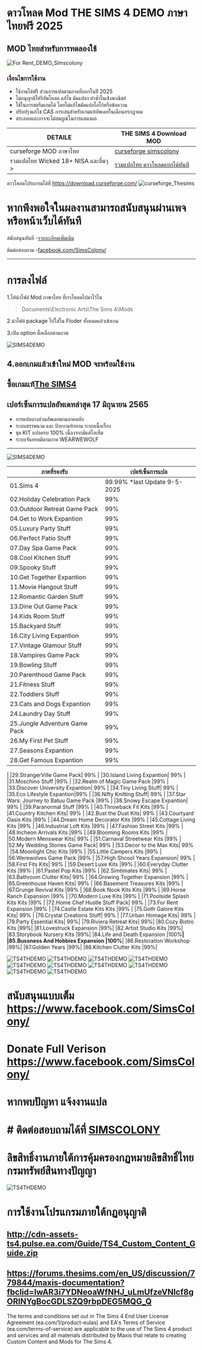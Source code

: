 # ดาวโหลด Mod THE SIMS 4 DEMO ภาษาไทยฟรี 2025
## MOD ไทยสำหรับการทดลองใช้ 

![For Rent_DEMO_Simscolony](https://scontent.fbkk10-1.fna.fbcdn.net/v/t39.30808-6/409298582_909275307275371_9160976677219903409_n.jpg?_nc_cat=105&ccb=1-7&_nc_sid=3635dc&_nc_ohc=nO5Eun80qaMAX9zaBhl&_nc_ht=scontent.fbkk10-1.fna&oh=00_AfDXVcRVyGeK31NyMnVMmFWK2A5653FV8BkH4cY7ZrGnZQ&oe=657A1369)


### เงื่อนไขการใช้งาน
- ใช้งานได้ฟรี ส่วนการแปลตามภาคที่ออกในปี 2025
- ไม่อนุญาติให้รีอัพโหลด แก้ไข ดัดแปลง ทำซ้ำในเชิงพาณิชย์ 
- ใช้ในการสตรีมเกมได้ โดยไม่แก้ไขดัดแปลโลโก้หรือข้อความ 
- ปรับปรุงแก้ไข CAS การเล่นสำหรับเกมแท้อัพเดทในเดือนกรกฏาคม
- สระลอยและอาจจะไม่สมบูณ์ในการแสดงผล

| DETAILE   | THE SIMS 4 Download MOD |
| ------------- | ------------- |
|curseforge MOD ภาษาไทย   | [curseforge simscolony](https://www.curseforge.com/sims4/mods/simscolony-translation-thai-localization-thailand) |
|รวมแปลไทย Wicked 18+  NISA และอื่นๆ > | [รวมแปลไทย ดาวโหลดแยกได้ทันที](https://simscolony.com/game/the-sims/cc-shopping/)|

ดาวโหลดโปรแกรมได้ที่ https://download.curseforge.com/
![curseforge_Thesims](https://thesims4.curseforge.com/assets/fb2.jpg)


# หากพึงพอใจในผลงานสามารถสนับสนุนผ่านเพจหรือหน้าเว็บได้ทันที

สนับสนุนทันที 
-[รายละเอียดเพิ่มเติม](https://simscolony.github.io/Recent.html)


ติดต่อสอบถาม
-[facebook.com/SimsColony/](https://www.facebook.com/SimsColony)


-------------------------------------------
# การลงไฟล์
1.ไห้นำไฟล์ Mod ภาษาไทย ที่เราโหลดไปมาไว้ไน 

>Documents\Electronic Arts\The Sims 4\Mods

2.นำไฟล์ package ไปใส่ใน Floder ทั้งหมดแล้วเข้าเกม

3.เปิด option ติ๊กเลือกตามภาพ

 ![SIMS4DEMO](https://github.com/simscolony/TS4THDEMO/blob/master/menu2.png?raw=true)
 
4.ออกเกมแล้วเข้าใหม่ MOD จะพร้อมใช้งาน
------------------------------------------
## ซื้อเกมแท้[The SIMS4](https://www.cdkeys.com/pc/games/the-sims-4-standard-edition-pc-cd-key-origin?mw_aref=simscolony)
## เปอร์เซ็นการแปลอัพเดทล่าสุด 17 มิถุนายน 2565

* การแปลบางส่วนอัพเดทตามภาคหลัก
* ระบบสรรพนาม และ ป้ายงานท้าทาน ระบบเนื้อเรื่อง
* ชุด KIT แปลครบ 100% เนื่องจากมีแต่ไอเท็ม
* ระบบจันทรคติตามภาค WEARWEWOLF
-------------------------------------
 ![SIMS4DEMO](https://cdn.cloudflare.steamstatic.com/steam/apps/1222670/capsule_616x353.jpg)
 
| ภาคที่รองรับ   | เปอร์เซ็นการแปล|
| ------------- | ------------- |
| 01.Sims 4 |99.99% *last Update  9-5-2025|
|02.Holiday Celebration Pack| 99%|
|03.Outdoor Retreat Game Pack |99%|
|04.Get to Work Expantion| 99%|
|05.Luxury Party Stuff |99%|
|06.Perfect Patio Stuff| 99%|
|07.Day Spa Game Pack| 99%|
|08.Cool Kitchen Stuff| 99%|
|09.Spooky Stuff |99%|
|10.Get Together Expantion |99%|
|11.Movie Hangout Stuff |99%|
|12.Romantic Garden Stuff |99%|
|13.Dine Out Game Pack| 99%|
|14.Kids Room Stuff| 99%|
|15.Backyard Stuff| 99%|
16.City Living Expantion| 99%|
|17.Vintage Glamour Stuff| 99%|
|18.Vampires Game Pack| 99%|
|19.Bowling Stuff| 99%|
|20.Parenthood Game Pack| 99%|
|21.Fitness Stuff |99%|
|22.Toddlers Stuff| 99%|
|23.Cats and Dogs Expantion| 99%|
|24.Laundry Day Stuff| 99%|
|25.Jungle Adventure Game Pack |99%|
|26.My First Pet Stuff| 99%|
|27.Seasons Expantion |99%|
|28.Get Famous Expantion| 99%
|
|29.StrangerVille Game Pack| 99%
|
|30.Island Living Expantion| 99%
|
|31.Moschino Stuff |99%
|
|32.Realm of Magic Game Pack |99%
|
|33.Discover University Expantion| 99%
|
|34.Tiny Living Stuff| 99%
|
|35.Eco Lifestyle Expantion|99%
|
|36.Nifty Knitting Stuff| 99%
|
|37.Star Wars: Journey to Batuu Game Pack |99%
|
|38.Snowy Escape Expantion| 99%
|
|39.Paranormal Stuff |99%
|
|40.Throwback Fit Kits |99%
|
|41.Country Kitchen Kits| 99%
|
|42.Bust the Dust Kits| 99%
|
|43.Courtyard Oasis Kits |99%
|
|44.Dream Home Decorator Kits |99%
|
|45.Cottage Living Kits |99%
|
|46.Industrial Loft Kits |99%
|
|47.Fashion Street Kits |99%
|
|48.Incheon Arrivals Kits |99%
|
|49.Blooming Rooms Kits |99%
|
|50.Modern Menswear Kits| 99%
|
|51.Carnaval Streetwear Kits |99%
|
|52.My Wedding Stories Game Pack| 99%
|
|53.Decor to the Max Kits| 99%
|
|54.Moonlight Chic Kits |99%
|
|55.Little Campers Kits |99%
|
|56.Werewolves Game Pack |99%
|
|57.High Shcool Years Expansion| 99%
|
|58.First Fits Kits| 99%
|
|59.Desert Luxe Kits |99%
|
|60.Everyday Clutter Kits |99%
|
|61.Pastel Pop Kits |99%
|
|62.Simtimates Kits| 99%
|
|63.Bathroom Clutter Kits| 99%
|
|64.Growing Together Expansion |99%
|
|65.Greenhouse Haven Kits| 99%
|
|66.Basement Treasures Kits |99%
|
|67.Grunge Revival Kits |99%
|
|68.Book Nook Kits Kits |99%
|
|69.Horse Ranch Expansion |99%
|
|70.Modern Luxe Kits |99%
|
|71.Poolside Splash Kits Kits |99%
|
|72.Home Chef Hustle Stuff Pack| 99%
|
|73.For Rent Expansion |99%
|
|74.Castle Estate Kits Kits |99%
|
|75.Goth Galore Kits Kits| 99%
|
|76.Crystal Creations Stuff| 99%
|
|77.Urban Homage Kits| 99%
|
|78.Party Essential Kits| 99%|
|79.Riviera Retreat Kits| 99%|
|80.Cozy Bistro Kits |99%|
|81.Lovestruck Expansion |99%|
|82.Artist Studio Kits |99%|
|83.Storybook Nursery Kits |99%|
|84.Life and Death Expansion |100%**|
|85.Bussness And Hobbies Expansion |100%**|
|86.Restoration Workshop |99%|
|87.Golden Years |99%|
|88.Kitchen Clutter Kits |99%|



![TS4THDEMO](https://i.imgur.com/Cb0ETW7.jpg)
![TS4THDEMO](https://i.imgur.com/WX3uPMf.jpg)
![TS4THDEMO](https://i.imgur.com/34GSL2S.jpg)
![TS4THDEMO](https://i.imgur.com/rppsRWD.jpg)
![TS4THDEMO](https://i.imgur.com/EumppKh.jpg)
![TS4THDEMO](https://i.imgur.com/AtVlOpM.jpg)
![TS4THDEMO](https://i.imgur.com/VlXvCl9.jpg)
![TS4THDEMO](https://i.imgur.com/1FqiZmm.jpg)
![TS4THDEMO](https://i.imgur.com/vfTgFyH.jpg)
![TS4THDEMO](https://i.imgur.com/7dFetNb.jpg)


# สนับสนุนแบบเต็ม https://www.facebook.com/SimsColony/
# Donate Full Verison https://www.facebook.com/SimsColony/


# หากพบปัญหา แจ้งงานแปล
# # ติดต่อสอบถามได้ที่ [SIMSCOLONY](https://www.facebook.com/SimsColony/)

# ลิขสิทธิ์งานภายใต้การคุ้มครองกฏหมายลิขสิทธิ์ไทย กรมทรัพย์สินทางปัญญา
![TS4THDEMO](hhttps://i.imgur.com/NRrIqrT.jpg)

# การใช้งานโปรแกรมภายใต้กฏอนุญาติ 
## http://cdn-assets-ts4.pulse.ea.com/Guide/TS4_Custom_Content_Guide.zip
## https://forums.thesims.com/en_US/discussion/779844/maxis-documentation?fbclid=IwAR3i7YDNeoaWfNHJ_uLmUfzeVNIcf8gORINYgBocGDLSZQ9rbpDEG5MQG_Q

The terms and conditions set out in The Sims 4 End User License Agreement (ea.com/1/product-eulas) and EA's Terms of Service (ea.com/terms-of-service) are applicable to the use of The Sims 4 product and services and all materials distributed by Maxis that relate to creating Custom Content and Mods for The Sims 4.
